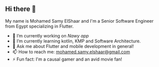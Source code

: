 ## Hi there 👋
<!--
**mohamed-elshaar/mohamed-elshaar** is a ✨ _special_ ✨ repository because its `README.md` (this file) appears on your GitHub profile.
-->


My name is Mohamed Samy ElShaar and I'm a Senior Software Engineer from Egypt specializing in Flutter.

- 🔭 I’m currently working on *Nawy app*
- 🌱 I’m currently learning kotlin, KMP and Software Architecture.
- 💬 Ask me about Flutter and mobile development in general!
- 📫 How to reach me: mohamed.samy.elshaar@gmail.com
- ⚡ Fun fact: I'm a causal gamer and an avid movie fan!
